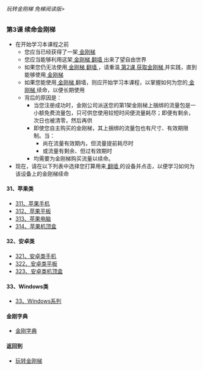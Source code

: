 ###### 玩转金刚梯 免梯阅读版>


### 第3课 续命金刚梯
- 在开始学习本课程之前
  - 您应当已经获得了一架[ 金刚梯 ]()
  - 您应当能够利用这架[ 金刚梯 ]()[ 翻墙 ]()出来了望自由世界
  - 如果您仍无法使用[ 金刚梯 ]()[ 翻墙 ]()，请重温[ 第2课 获取金刚梯 ](https://github.com/a2zitpro/web/blob/master/LadderFree/LadderConfigure/LadderConfigure.md)并实践，直到能够使用[ 金刚梯 ]()
  - 如果您能使用[ 金刚梯 ]()翻墙，则应开始学习本课程，以掌握如何为您的[ 金刚梯 ]()续命，以便长期使用
  - 背后的原因是：
    - 当您注册成功时，金刚公司派送您的第1架金刚梯上捆绑的流量包是一小额免费流量包，只可供您使用较短时间便流量耗尽；即便有剩余，次日也被清零，然后再供
    - 即使您自主购买的金刚梯，其上捆绑的流量包也有尺寸、有效期限制。当：
      - 尚在流量有效期内，但流量提前耗尽时
      - 或流量有剩余、但过有效期时
    - 均需要为金刚梯购买流量以续命。
- 现在，请在以下列表中选择您打算用来[ 翻墙 ]()的设备并点击，以便学习如何为该设备上的金刚梯续命

#### 31、苹果类
- [311、苹果手机  ](https://github.com/a2zitpro/web/blob/master/LadderFree/LadderLifeExtension/Apple/iPhone/iPhone.md)
- [312、苹果平板  ](https://github.com/a2zitpro/web/blob/master/LadderFree/LadderLifeExtension/Apple/iPad/iPad.md)
- [313、苹果电脑  ](https://github.com/a2zitpro/web/blob/master/LadderFree/LadderLifeExtension/Apple/MacOS/MacOS.md)
- [314、苹果机顶盒](https://github.com/a2zitpro/web/blob/master/LadderFree/LadderLifeExtension/Apple/TVBox/TVBox.md)

#### 32、安卓类

- [321、安卓类手机](https://github.com/a2zitpro/web/blob/master/LadderFree/LadderLifeExtension/Android/Phone/Phone.md)
- [322、安卓类平板](https://github.com/a2zitpro/web/blob/master/LadderFree/LadderLifeExtension/Android/Pad/Pad.md)
- [323、安卓类机顶盒](https://github.com/a2zitpro/web/blob/master/LadderFree/LadderLifeExtension/Android/TVBox/TVBox.md)


#### 33、Windows类

- [33、Windows系列](https://github.com/a2zitpro/web/blob/master/LadderFree/LadderLifeExtension/Windows/Windows.md)




#### 金刚字典
- [金刚字典](https://github.com/a2zitpro/web/blob/master/LadderFree/kkDictionary/kkDictionary.md)


#### 返回到
- [玩转金刚梯](https://github.com/a2zitpro/web/blob/master/LadderFree/main.md)

